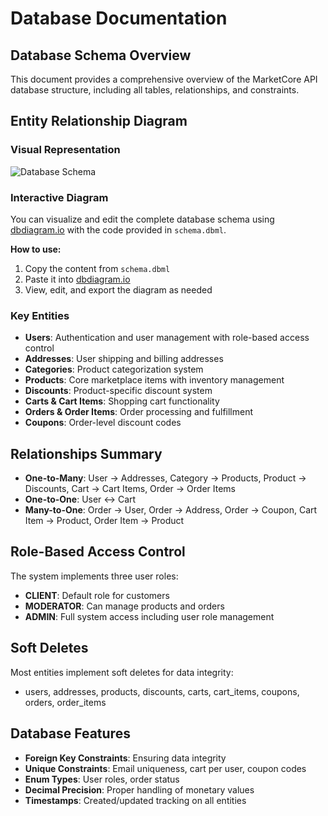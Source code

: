 # Database Documentation

## Database Schema Overview

This document provides a comprehensive overview of the MarketCore API database structure, including all tables, relationships, and constraints.

## Entity Relationship Diagram

### Visual Representation
![Database Schema](https://raw.githubusercontent.com/vinifen/marketcore-api/refs/heads/refactor/43/organize-files/docs/database/marketcore-api-dbdiagram-io.png)

### Interactive Diagram
You can visualize and edit the complete database schema using [dbdiagram.io](https://dbdiagram.io/) with the code provided in `schema.dbml`.

**How to use:**
1. Copy the content from `schema.dbml`
2. Paste it into [dbdiagram.io](https://dbdiagram.io/)
3. View, edit, and export the diagram as needed

### Key Entities

- **Users**: Authentication and user management with role-based access control
- **Addresses**: User shipping and billing addresses
- **Categories**: Product categorization system
- **Products**: Core marketplace items with inventory management
- **Discounts**: Product-specific discount system
- **Carts & Cart Items**: Shopping cart functionality
- **Orders & Order Items**: Order processing and fulfillment
- **Coupons**: Order-level discount codes

## Relationships Summary

- **One-to-Many**: User → Addresses, Category → Products, Product → Discounts, Cart → Cart Items, Order → Order Items
- **One-to-One**: User ↔ Cart
- **Many-to-One**: Order → User, Order → Address, Order → Coupon, Cart Item → Product, Order Item → Product

## Role-Based Access Control

The system implements three user roles:
- **CLIENT**: Default role for customers
- **MODERATOR**: Can manage products and orders
- **ADMIN**: Full system access including user role management

## Soft Deletes

Most entities implement soft deletes for data integrity:
- users, addresses, products, discounts, carts, cart_items, coupons, orders, order_items

## Database Features

- **Foreign Key Constraints**: Ensuring data integrity
- **Unique Constraints**: Email uniqueness, cart per user, coupon codes
- **Enum Types**: User roles, order status
- **Decimal Precision**: Proper handling of monetary values
- **Timestamps**: Created/updated tracking on all entities
